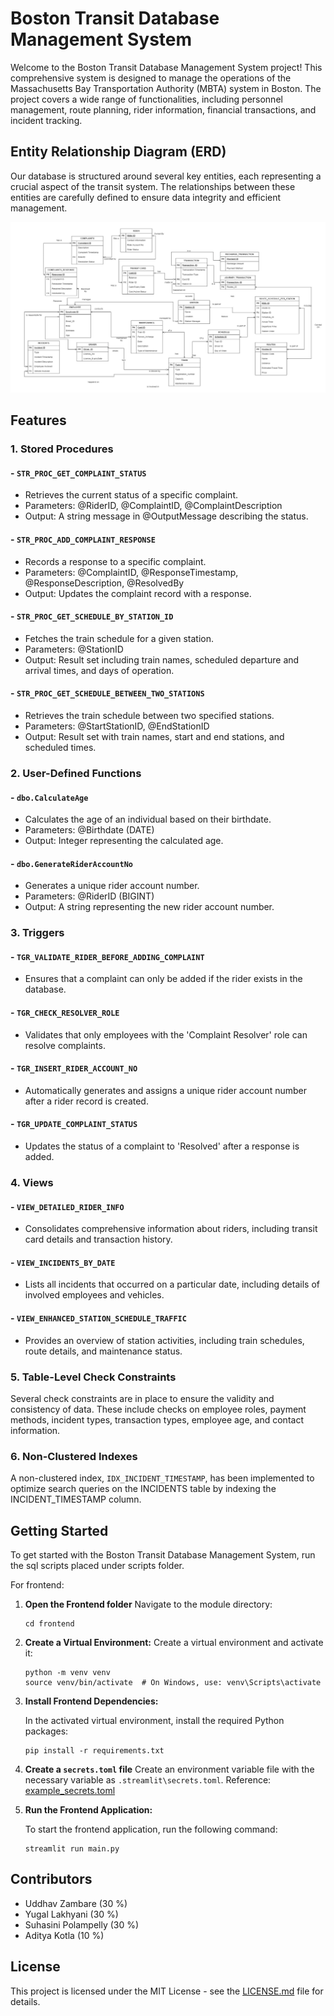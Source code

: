 # Boston Transit Database Management System

Welcome to the Boston Transit Database Management System project! This comprehensive system is designed to manage the operations of the Massachusetts Bay Transportation Authority (MBTA) system in Boston. The project covers a wide range of functionalities, including personnel management, route planning, rider information, financial transactions, and incident tracking.

## Entity Relationship Diagram (ERD)

Our database is structured around several key entities, each representing a crucial aspect of the transit system. The relationships between these entities are carefully defined to ensure data integrity and efficient management.

![ERD](https://github.com/yugallakhyani11/DMDD_PROJECT_GROUP9/blob/main/Diagrams/Final%20ERD.png)

## Features

### 1. Stored Procedures

#### - `STR_PROC_GET_COMPLAINT_STATUS`
   - Retrieves the current status of a specific complaint.
   - Parameters: @RiderID, @ComplaintID, @ComplaintDescription
   - Output: A string message in @OutputMessage describing the status.

#### - `STR_PROC_ADD_COMPLAINT_RESPONSE`
   - Records a response to a specific complaint.
   - Parameters: @ComplaintID, @ResponseTimestamp, @ResponseDescription, @ResolvedBy
   - Output: Updates the complaint record with a response.

#### - `STR_PROC_GET_SCHEDULE_BY_STATION_ID`
   - Fetches the train schedule for a given station.
   - Parameters: @StationID
   - Output: Result set including train names, scheduled departure and arrival times, and days of operation.

#### - `STR_PROC_GET_SCHEDULE_BETWEEN_TWO_STATIONS`
   - Retrieves the train schedule between two specified stations.
   - Parameters: @StartStationID, @EndStationID
   - Output: Result set with train names, start and end stations, and scheduled times.

### 2. User-Defined Functions

#### - `dbo.CalculateAge`
   - Calculates the age of an individual based on their birthdate.
   - Parameters: @Birthdate (DATE)
   - Output: Integer representing the calculated age.

#### - `dbo.GenerateRiderAccountNo`
   - Generates a unique rider account number.
   - Parameters: @RiderID (BIGINT)
   - Output: A string representing the new rider account number.

### 3. Triggers

#### - `TGR_VALIDATE_RIDER_BEFORE_ADDING_COMPLAINT`
   - Ensures that a complaint can only be added if the rider exists in the database.

#### - `TGR_CHECK_RESOLVER_ROLE`
   - Validates that only employees with the 'Complaint Resolver' role can resolve complaints.

#### - `TGR_INSERT_RIDER_ACCOUNT_NO`
   - Automatically generates and assigns a unique rider account number after a rider record is created.

#### - `TGR_UPDATE_COMPLAINT_STATUS`
   - Updates the status of a complaint to 'Resolved' after a response is added.

### 4. Views

#### - `VIEW_DETAILED_RIDER_INFO`
   - Consolidates comprehensive information about riders, including transit card details and transaction history.

#### - `VIEW_INCIDENTS_BY_DATE`
   - Lists all incidents that occurred on a particular date, including details of involved employees and vehicles.

#### - `VIEW_ENHANCED_STATION_SCHEDULE_TRAFFIC`
   - Provides an overview of station activities, including train schedules, route details, and maintenance status.

### 5. Table-Level Check Constraints

Several check constraints are in place to ensure the validity and consistency of data. These include checks on employee roles, payment methods, incident types, transaction types, employee age, and contact information.

### 6. Non-Clustered Indexes

A non-clustered index, `IDX_INCIDENT_TIMESTAMP`, has been implemented to optimize search queries on the INCIDENTS table by indexing the INCIDENT_TIMESTAMP column.

## Getting Started

To get started with the Boston Transit Database Management System, run the sql scripts placed under scripts folder.

For frontend:

1. **Open the Frontend folder**
    Navigate to the module directory:
   ```
   cd frontend
   ```

2. **Create a Virtual Environment:**
    Create a virtual environment and activate it:
   ```
   python -m venv venv
   source venv/bin/activate  # On Windows, use: venv\Scripts\activate
   ```

3. **Install Frontend Dependencies:**

   In the activated virtual environment, install the required Python packages:

   ```shell
   pip install -r requirements.txt
   ```

4. **Create a `secrets.toml` file**
    Create an environment variable file with the necessary variable as `.streamlit\secrets.toml`. Reference: [example_secrets.toml]()

5. **Run the Frontend Application:**

   To start the frontend application, run the following command:

   ```shell
   streamlit run main.py
   ```

## Contributors

- Uddhav Zambare (30 %)
- Yugal Lakhyani (30 %)
- Suhasini Polampelly (30 %)  
- Aditya Kotla (10 %)

## License

This project is licensed under the MIT License - see the [LICENSE.md](LICENSE.md) file for details.
